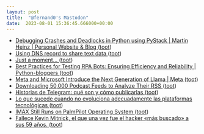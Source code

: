 ```yaml
---
layout: post
title:  "@fernand0's Mastodon"
date:  2023-08-01 15:36:45.666000+00:00
---
```

*  [Debugging Crashes and Deadlocks in Python using PyStack \| Martin Heinz \| Personal Website & Blog ](https://martinheinz.dev/blog/10) ([toot](https://mastodon.social/@fernand0/110815098022053671))
*  [Using DNS record to share text data ](https://rednafi.com/misc/dns_record_to_share_text) ([toot](https://mastodon.social/@fernand0/110814843471292349))
*  [Just a moment...   ](https://codeorg.medium.com/code-org-recommends-graduation-requirements-in-computer-science-5f04fbf24de) ([toot](https://mastodon.social/@fernand0/110814504213555225))
*  [Best Practices for Testing RPA Bots: Ensuring Efficiency and Reliability \| Python-bloggers ](https://python-bloggers.com/2023/07/best-practices-for-testing-rpa-bots-ensuring-efficiency-and-reliability) ([toot](https://mastodon.social/@fernand0/110814381461290263))
*  [Meta and Microsoft Introduce the Next Generation of Llama \| Meta ](https://about.fb.com/news/2023/07/llama-2) ([toot](https://mastodon.social/@fernand0/110814194518911112))
*  [Downloading 50,000 Podcast Feeds to Analyze Their RSS ](https://www.rssboard.org/news/219/downloading-50000-podcast-feeds-analyz) ([toot](https://mastodon.social/@fernand0/110813976771748229))
*  [Historias de Telegram: qué son y cómo publicarlas ](https://www.xataka.com/basics/historias-telegram-que-como-publicarla) ([toot](https://mastodon.social/@fernand0/110813699493051412))
*  [Lo que sucede cuando no evoluciona adecuadamente las plataformas tecnológicas ](https://mastodon.social/@fernand0/110813473234809135) ([toot](https://mastodon.social/@fernand0/110813473234809135))
*  [IMAX Still Runs on PalmPilot Operating System ](https://www.vice.com/en/article/88x5gb/imax-still-runs-on-palmpilot-operating-syste) ([toot](https://mastodon.social/@fernand0/110813464153139196))
*  [Fallece Kevin Mitnick, el que una vez fue el hacker «más buscado» a sus 59 años. ](https://unaaldia.hispasec.com/2023/07/fallece-kevin-mitnick-el-que-una-vez-fue-el-hacker-mas-buscado-a-sus-59-anos.htm) ([toot](https://mastodon.social/@fernand0/110813155733845159))
